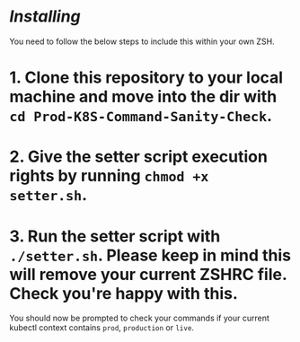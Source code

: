 # ***Installing***

You need to follow the below steps to include this within your own ZSH.

# 1. Clone this repository to your local machine and move into the dir with `cd Prod-K8S-Command-Sanity-Check`.
# 2. Give the setter script execution rights by running `chmod +x setter.sh`.
# 3. Run the setter script with `./setter.sh`. Please keep in mind this will remove your current ZSHRC file. Check you're happy with this.

You should now be prompted to check your commands if your current kubectl context contains `prod`, `production` or `live`.